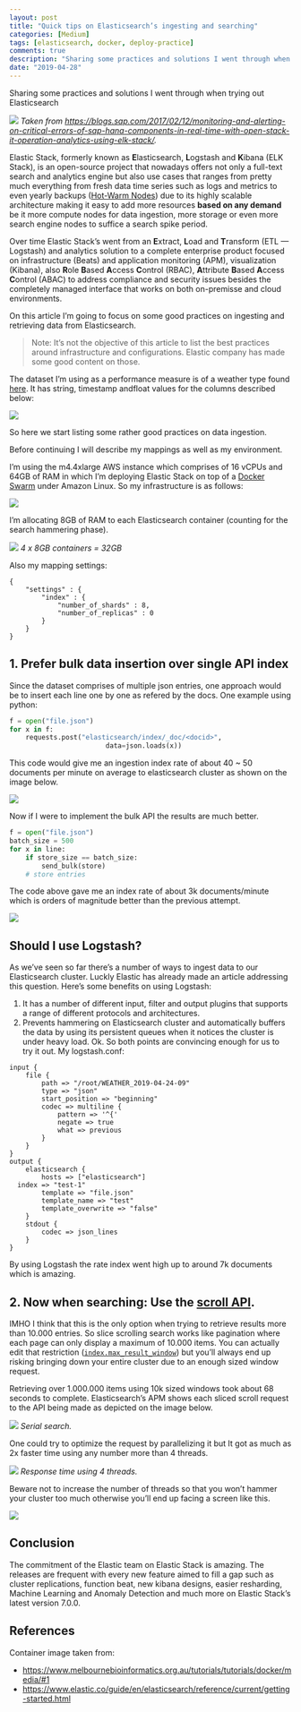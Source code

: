```yaml
---
layout: post
title: "Quick tips on Elasticsearch’s ingesting and searching"
categories: [Medium]
tags: [elasticsearch, docker, deploy-practice]
comments: true
description: "Sharing some practices and solutions I went through when trying out Elasticsearch"
date: "2019-04-28"
---
```



Sharing some practices and solutions I went through when trying out Elasticsearch

![](/assets/img/BdWrdY97j_d6ae5ef2ed0207a247e8fa421ebf2750.png)
*Taken from https://blogs.sap.com/2017/02/12/monitoring-and-alerting-on-critical-errors-of-sap-hana-components-in-real-time-with-open-stack-it-operation-analytics-using-elk-stack/.*

Elastic Stack, formerly known as **E**lasticsearch, **L**ogstash and **K**ibana (ELK Stack), is an open-source project that nowadays offers not only a full-text search and analytics engine but also use cases that ranges from pretty much everything from fresh data time series such as logs and metrics to even yearly backups ([Hot-Warm Nodes](https://www.elastic.co/blog/sizing-hot-warm-architectures-for-logging-and-metrics-in-the-elasticsearch-service-on-elastic-cloud)) due to its highly scalable architecture making it easy to add more resources **based on any demand** be it more compute nodes for data ingestion, more storage or even more search engine nodes to suffice a search spike period.

Over time Elastic Stack’s went from an **E**xtract, **L**oad and **T**ransform (ETL — Logstash) and analytics solution to a complete enterprise product focused on infrastructure (Beats) and application monitoring (APM), visualization (Kibana), also **R**ole **B**ased **A**ccess **C**ontrol (RBAC), **A**ttribute **B**ased **A**ccess **C**ontrol (ABAC) to address compliance and security issues besides the completely managed interface that works on both on-premisse and cloud environments.

On this article I’m going to focus on some good practices on ingesting and retrieving data from Elasticsearch.

> Note: It’s not the objective of this article to list the best practices around infrastructure and configurations. Elastic company has made some good content on those.

The dataset I’m using as a performance measure is of a weather type found [here](https://files.pushshift.io/weather/hourly/). It has string, timestamp andfloat values for the columns described below:

![](/assets/img/BdWrdY97j_570168cfc719c8ac51ce124244401afe.png)

So here we start listing some rather good practices on data ingestion.

Before continuing I will describe my mappings as well as my environment.

I’m using the m4.4xlarge AWS instance which comprises of 16 vCPUs and 64GB of RAM in which I’m deploying Elastic Stack on top of a [Docker Swarm](https://docs.docker.com/engine/swarm/) under Amazon Linux. So my infrastructure is as follows:

![](/assets/img/BdWrdY97j_bdc24febd4191679b0b75b7f07ff738c.png)

I’m allocating 8GB of RAM to each Elasticsearch container (counting for the search hammering phase).

![](/assets/img/BdWrdY97j_1df1e8143a14d8767eb6d75019fa6dc7.png)
*4 x 8GB containers = 32GB*

Also my mapping settings:
```
{
    "settings" : {
        "index" : {
            "number_of_shards" : 8, 
            "number_of_replicas" : 0 
        }
    }
}
```

## 1. Prefer bulk data insertion over single API index
Since the dataset comprises of multiple json entries, one approach would be to insert each line one by one as refered by the docs. One example using python:
```python
f = open("file.json")
for x in f:
    requests.post("elasticsearch/index/_doc/<docid>",
                        data=json.loads(x))
```

This code would give me an ingestion index rate of about 40 ~ 50 documents per minute on average to elasticsearch cluster as shown on the image below.

![](/assets/img/BdWrdY97j_c32019ef0b667200670ebe387a3a0d83.png)

Now if I were to implement the bulk API the results are much better.
```python
f = open("file.json")
batch_size = 500
for x in line:
    if store_size == batch_size:
        send_bulk(store)
    # store entries
```

The code above gave me an index rate of about 3k documents/minute which is orders of magnitude better than the previous attempt.

![](/assets/img/BdWrdY97j_616298e28279cf42e756c0775cf3d880.png)

## Should I use Logstash?
As we’ve seen so far there’s a number of ways to ingest data to our Elasticsearch cluster. Luckly Elastic has already made an article addressing this question. Here’s some benefits on using Logstash:
1. It has a number of different input, filter and output plugins that supports a range of different protocols and architectures.
2. Prevents hammering on Elasticsearch cluster and automatically buffers the data by using its persistent queues when it notices the cluster is under heavy load.
Ok. So both points are convincing enough for us to try it out. My logstash.conf:
```
input {
    file {
        path => "/root/WEATHER_2019-04-24-09"
        type => "json"
        start_position => "beginning"
        codec => multiline {
            pattern => '^{'
            negate => true
            what => previous
        }
    }
}
output {
    elasticsearch {
        hosts => ["elasticsearch"]
  index => "test-1"
        template => "file.json"
        template_name => "test"
        template_overwrite => "false"
    }
    stdout {
        codec => json_lines
    }
}
```

By using Logstash the rate index went high up to around 7k documents which is amazing.

## 2. Now when searching: Use the [scroll API](https://www.elastic.co/guide/en/elasticsearch/reference/current/search-request-scroll.html).
IMHO I think that this is the only option when trying to retrieve results more than 10.000 entries. So slice scrolling search works like pagination where each page can only display a maximum of 10.000 items. You can actually edit that restriction ([`index.max_result_window`](https://www.elastic.co/guide/en/elasticsearch/reference/5.1/index-modules.html#dynamic-index-settings)) but you’ll always end up risking bringing down your entire cluster due to an enough sized window request.

Retrieving over 1.000.000 items using 10k sized windows took about 68 seconds to complete. Elasticsearch’s APM shows each sliced scroll request to the API being made as depicted on the image below.

![](/assets/img/BdWrdY97j_cfc087cccb27756dd6f1d406c65fcc0e.png)
*Serial search.*

One could try to optimize the request by parallelizing it but It got as much as 2x faster time using any number more than 4 threads.

![](/assets/img/BdWrdY97j_32c7fa1c90a7d22df6315ed07ba657fc.png)
*Response time using 4 threads.*

Beware not to increase the number of threads so that you won’t hammer your cluster too much otherwise you’ll end up facing a screen like this.

![](/assets/img/BdWrdY97j_b7a256002bafc2d37001e3b755ff2f31.png)

## Conclusion
The commitment of the Elastic team on Elastic Stack is amazing. The releases are frequent with every new feature aimed to fill a gap such as cluster replications, function beat, new kibana designs, easier resharding, Machine Learning and Anomaly Detection and much more on Elastic Stack’s latest version 7.0.0.
    
## References
Container image taken from:
* https://www.melbournebioinformatics.org.au/tutorials/tutorials/docker/media/#1
* https://www.elastic.co/guide/en/elasticsearch/reference/current/getting-started.html




